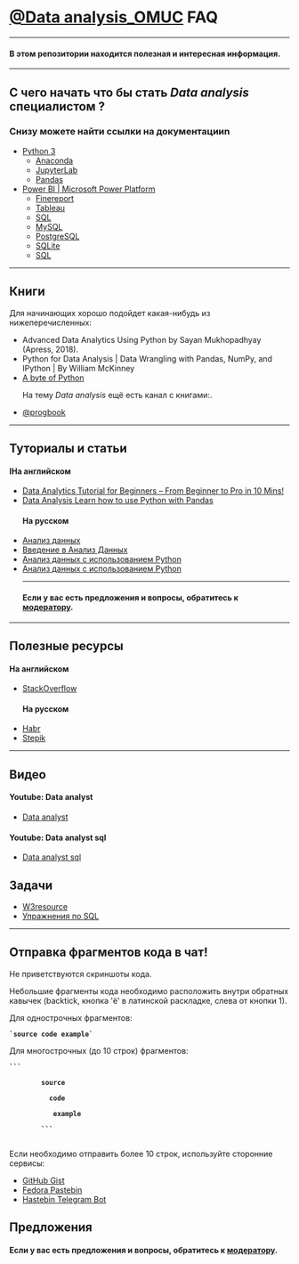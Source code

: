 <div>
    <h1><a href="https://t.me/Data_Analysis_OMUC">@Data analysis_OMUC</a> FAQ  </h1>
<hr>
    <h4>В этом репозитории находится полезная и интересная информация.</h4>
</div>
<hr>
<div>
    <h2><b> С чего начать что бы стать <i>Data analysis </i> специалистом</b> ?</h2>
    <h3>Cнизу можете найти ссылки на документацииn</h3>
    <ul>
         <li><a href = "https://docs.python.org/3/" >Python 3</a>
            <ul>
                <li><a href = "https://www.anaconda.com/distribution/"> Anaconda </a></li>
                <li><a href = "https://jupyter.org/">JupyterLab</a></li>
                <li><a href = "https://pandas.pydata.org/getting_started.html">Pandas</a></li>
            </ul>
        </li>
        <li><a href = "https://powerbi.microsoft.com/" >Power BI | Microsoft Power Platform</a>
        <ul>
            <li><a href = "https://www.finereport.com/">Finereport</a></li>
            <li><a href = "https://www.tableau.com/">Tableau</a></li>
            <li><a href = "https://www.sql.ru/">SQL</a></li>
			<li><a href = "https://dev.mysql.com/doc/">MySQL</a></li>
            <li><a href = "https://www.postgresql.org/docs/">PostgreSQL</a></li>
            <li><a href = "https://www.sqlite.org/docs.html">SQLite</a></li>
		    <li><a href = "https://uz.wikipedia.org/wiki/SQL">SQL</a>
        </ul>
     </div>
<hr>


<div>
    <h2>Книги</h2>
    <p>Для начинающих хорошо подойдет какая-нибудь из нижеперечисленных: </p>
    <ul>
        <li>  Advanced Data Analytics Using Python by Sayan Mukhopadhyay (Apress, 2018).</li>
        <li>  Python for Data Analysis | Data Wrangling with Pandas, NumPy, and IPython | By William McKinney </li>
        <li><a href ="https://python.swaroopch.com/" >A byte of Python</a></li>
	<p> На тему <i>Data analysis </i> ещё есть канал с книгами:.</p>
	    <li><a href = "https://t.me/progbook">@progbook</a></li>
        </ul>
    
    
</div>
<hr>
<div>
    <h2>Туториалы и статьи</h2>
    <h4>IНа английском</h4>
    <ul>
        <li><a href = "https://data-flair.training/blogs/data-analytics-tutorial/">Data Analytics Tutorial for Beginners – From Beginner to Pro in 10 Mins!</a></li>
        <li><a href = "https://pythonprogramming.net/data-analysis-tutorials/">Data Analysis Learn how to use Python with Pandas</a>
	<h4>На русском</h4>
		<li><a href = "https://praktikum.yandex.ru/data-analyst/"> Анализ данных </a></li>
        <li><a href = "https://ai-news.ru/2017/09/urok_1_vvedenie_v_analiz_dannyh.html">Введение в Анализ Данных</a></li>
        <li><a href = "https://habr.com/ru/post/353050/"> Анализ данных с использованием Python </a></li>
        <li><a href = "https://stepik.org/course/4852/promo"> Анализ данных с использованием Python </a></li>
	    </li>
	    <hr>
	<h4><p>Если у вас есть предложения и вопросы, обратитесь к <a href="https://t.me/be20motivated">модератору</a>.</p></h4>
      </ul>
</div>
<hr>
<div>
    <h2>Полезные ресурсы</h2>
    <h4>На английском</h4>
    <ul>
        <li><a href = "https://stackoverflow.com/questions/tagged/data-analyst/">StackOverflow</a></li>
                <h4>На русском</h4>
           <li><a href = "https://habr.com/ru/search/?q=data+analyst#h">Habr</a></li>
        <li><a href = "https://stepik.org/catalog?q=data%20analysis">Stepik</a></li>
         </ul>
</div>
<hr>
<div>
   <h2>Видео</h2>
    <h4>Youtube: Data analyst</h4>
    <ul>
        <li><a href = "https://www.youtube.com/results?search_query=data+analyst">Data analyst</a></li>
           </ul>
    <h4>Youtube: Data analyst sql</h4>
    <ul>
        <li><a href = "https://www.youtube.com/results?search_query=data+analyst+sql">Data analyst sql</a></li>
       </ul>
    
<div>
    <h2>Задачи</h2>
    <ul>
        <li><a href = "https://www.w3schools.com/sql/sql_exercises.asp">W3resource</a></li>
        <li><a href = "http://www.sql-ex.ru/?Lang=0">Упражнения по SQL</a></li>
    </ul>
</div>
<hr>
<div>
    <h2>Отправка фрагментов кода в чат!</h2>
    <p>Не приветствуются скриншоты кода.</p>
    <p>Небольшие фрагменты кода необходимо расположить внутри обратных кавычек (backtick, кнопка 'ё' в латинской раскладке, слева от кнопки 1).</p>
    <p>Для однострочных фрагментов:<p>
    <code><b>`source code example`</b></code>
    <p>Для многострочных (до 10 строк) фрагментов:<p>
    <code><b>```<br>
        source<br>
        &nbsp;&nbsp;code<br>
        &nbsp;&nbsp;&nbsp;example<br>
        ```</b>
    </code>
    <p>Если необходимо отправить более 10 строк, используйте сторонние сервисы:</p>
    <ul>
        <li><a href = "https://gist.github.com/">GitHub Gist</a></li>
        <li><a href = "https://paste.centos.org/">Fedora Pastebin</a></li>
        <li><a href = "https://t.me/SimplePasteBot">Hastebin Telegram Bot</a></li>
    </ul>
    <h2>Предложения</h2>
    <h4><p>Если у вас есть предложения и вопросы, обратитесь к <a href="https://t.me/be20motivated">модератору</a>.</p></h4>
</div>
